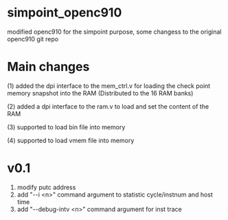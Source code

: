 # simpoint_openc910
modified openc910 for the simpoint purpose, some changess to the original openc910 git repo

# Main changes
(1) added the dpi interface to the mem_ctrl.v for loading the check point memory snapshot into the RAM (Distributed to the 16 RAM banks)

(2) added a dpi interface to the ram.v to load and set the content of the RAM

(3) supported to load bin file into memory

(4) supported to load vmem file into memory

# v0.1
1. modify putc address
2. add "--i \<n\>" command argument to statistic cycle/instnum and host time
3. add "--debug-intv \<n\>" command argument for inst trace
